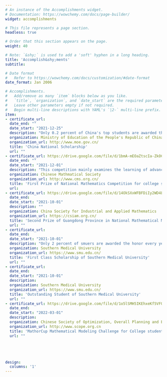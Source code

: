 ```yaml
---
# An instance of the Accomplishments widget.
# Documentation: https://wowchemy.com/docs/page-builder/
widget: accomplishments

# This file represents a page section.
headless: true

# Order that this section appears on the page.
weight: 40

# Note: `&shy;` is used to add a 'soft' hyphen in a long heading.
title: 'Accomplish&shy;ments'
subtitle:

# Date format
#   Refer to https://wowchemy.com/docs/customization/#date-format
date_format: Jan 2006

# Accomplishments.
#   Add/remove as many `item` blocks below as you like.
#   `title`, `organization`, and `date_start` are the required parameters.
#   Leave other parameters empty if not required.
#   Begin multi-line descriptions with YAML's `|2-` multi-line prefix.
item:
- certificate_url: 
  date_end: ""
  date_start: "2021-12-25"
  description: "Only 0.2 percent of China's top students are awarded the honor every year."
  organization: Ministry of Education of the People's Republic of China
  organization_url: http://www.moe.gov.cn/
  title: 'China National Scholarship'
  url: ""
- certificate_url: https://drive.google.com/file/d/1bmA-mEOaZtscIa-ZkOCt4uQ80yQqTThk/view?usp=sharing
  date_end: ""
  date_start: "2021-12-01"
  description: "This competition mainly examines the learning of advanced mathematics, advanced algebra, probability theory and mathematical statistics."
  organization: Chinese Mathmatical Society
  organization_url: http://www.cms.org.cn/
  title: 'First Prize of National Mathematics Competition for college students in Guangdong Province'
  url: 
- certificate_url: https://drive.google.com/file/d/14OkSXxWFBFDiIy2WD4Lh0HsipGGJkkEN/view?usp=sharing
  date_end: 
  date_start: "2021-10-01"
  description: ""
  organization: China Society for Industrial and Applied Mathematics
  organization_url: https://csiam.org.cn/
  title: 'Second Prize of Guangdong Province in National Mathematical Modeling Contest for College Students'
  url: ""
- certificate_url: 
  date_end: 
  date_start: "2021-10-01"
  description: "Only 2 percent of smuers are awarded the honor every year."
  organization: Southern Medical University
  organization_url: https://www.smu.edu.cn/
  title: 'First Class Scholarship of Southern Medical University'
  url: ""
- certificate_url: 
  date_end: 
  date_start: "2021-10-01"
  description: 
  organization: Southern Medical University
  organization_url: https://www.smu.edu.cn/
  title: 'Outstanding Student of Southern Medical University'
  url: ""
- certificate_url: https://drive.google.com/file/d/1o5lSMH5IKEhxeKf5VFQ63Wu6JeOhnUie/view?usp=sharing 
  date_end: 
  date_start: "2022-03-01"
  description: 
  organization: Chinese Society of Optimization, Overall Planning and Economic Mathematics
  organization_url: http://www.scope.org.cn
  title: 'MathorCup Mathematical Modeling Challenge for College students-the third Prize of big data Competition'
  url: ""





design:
  columns: '1' 
---
```

